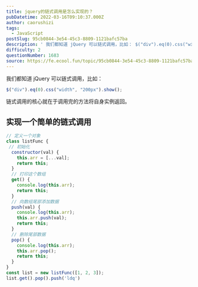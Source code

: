 ```yaml
---
title: jquery的链式调用是怎么实现的？
pubDatetime: 2022-03-16T09:10:37.000Z
author: caorushizi
tags:
  - JavaScript
postSlug: 95cb0844-3e54-45c3-8809-1121bafc57ba
description: ' 我们都知道 jQuery 可以链式调用，比如： $("div").eq(0).css("width", "200px").show(); 链式调用的核心就在于调用完的方法将自身实例返回。 实现一个简单的链式调用 // 定义一个对象 class listFunc { // 初始化 constructor(val) { this.arr = [...val]; return this; } // 打'
difficulty: 2
questionNumber: 1683
source: https://fe.ecool.fun/topic/95cb0844-3e54-45c3-8809-1121bafc57ba
---
```


 我们都知道 jQuery 可以链式调用，比如：

```js
$("div").eq(0).css("width", "200px").show();
```

链式调用的核心就在于调用完的方法将自身实例返回。

## 实现一个简单的链式调用

```js
// 定义一个对象
class listFunc {
 // 初始化
  constructor(val) {
    this.arr = [...val];
    return this;
  }
  // 打印这个数组
  get() {
    console.log(this.arr);
    return this;
  }
  // 向数组尾部添加数据
  push(val) {
    console.log(this.arr);
    this.arr.push(val);
    return this;
  }
  // 删除尾部数据
  pop() {
    console.log(this.arr);
    this.arr.pop();
    return this;
  }
}
const list = new listFunc([1, 2, 3]);
list.get().pop().push('ldq')
```


